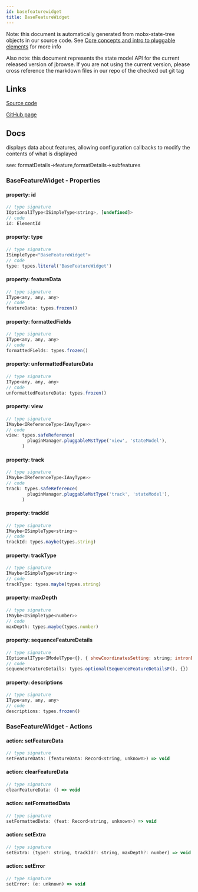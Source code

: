 ```yaml
---
id: basefeaturewidget
title: BaseFeatureWidget
---
```


Note: this document is automatically generated from mobx-state-tree objects in
our source code. See
[Core concepts and intro to pluggable elements](/docs/developer_guide/) for more
info

Also note: this document represents the state model API for the current released
version of jbrowse. If you are not using the current version, please cross
reference the markdown files in our repo of the checked out git tag

## Links

[Source code](https://github.com/GMOD/jbrowse-components/blob/main/packages/core/BaseFeatureWidget/stateModelFactory.ts)

[GitHub page](https://github.com/GMOD/jbrowse-components/tree/main/website/docs/models/BaseFeatureWidget.md)

## Docs

displays data about features, allowing configuration callbacks to modify the
contents of what is displayed

see: formatDetails-\>feature,formatDetails-\>subfeatures

### BaseFeatureWidget - Properties

#### property: id

```js
// type signature
IOptionalIType<ISimpleType<string>, [undefined]>
// code
id: ElementId
```

#### property: type

```js
// type signature
ISimpleType<"BaseFeatureWidget">
// code
type: types.literal('BaseFeatureWidget')
```

#### property: featureData

```js
// type signature
IType<any, any, any>
// code
featureData: types.frozen()
```

#### property: formattedFields

```js
// type signature
IType<any, any, any>
// code
formattedFields: types.frozen()
```

#### property: unformattedFeatureData

```js
// type signature
IType<any, any, any>
// code
unformattedFeatureData: types.frozen()
```

#### property: view

```js
// type signature
IMaybe<IReferenceType<IAnyType>>
// code
view: types.safeReference(
        pluginManager.pluggableMstType('view', 'stateModel'),
      )
```

#### property: track

```js
// type signature
IMaybe<IReferenceType<IAnyType>>
// code
track: types.safeReference(
        pluginManager.pluggableMstType('track', 'stateModel'),
      )
```

#### property: trackId

```js
// type signature
IMaybe<ISimpleType<string>>
// code
trackId: types.maybe(types.string)
```

#### property: trackType

```js
// type signature
IMaybe<ISimpleType<string>>
// code
trackType: types.maybe(types.string)
```

#### property: maxDepth

```js
// type signature
IMaybe<ISimpleType<number>>
// code
maxDepth: types.maybe(types.number)
```

#### property: sequenceFeatureDetails

```js
// type signature
IOptionalIType<IModelType<{}, { showCoordinatesSetting: string; intronBp: number; upDownBp: number; upperCaseCDS: boolean; charactersPerRow: number; feature: SimpleFeatureSerialized; mode: string; } & { ...; } & { ...; } & { ...; }, _NotCustomized, _NotCustomized>, [...]>
// code
sequenceFeatureDetails: types.optional(SequenceFeatureDetailsF(), {})
```

#### property: descriptions

```js
// type signature
IType<any, any, any>
// code
descriptions: types.frozen()
```

### BaseFeatureWidget - Actions

#### action: setFeatureData

```js
// type signature
setFeatureData: (featureData: Record<string, unknown>) => void
```

#### action: clearFeatureData

```js
// type signature
clearFeatureData: () => void
```

#### action: setFormattedData

```js
// type signature
setFormattedData: (feat: Record<string, unknown>) => void
```

#### action: setExtra

```js
// type signature
setExtra: (type?: string, trackId?: string, maxDepth?: number) => void
```

#### action: setError

```js
// type signature
setError: (e: unknown) => void
```
